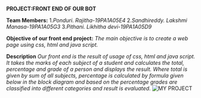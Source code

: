 **PROJECT:FRONT END OF OUR BOT**

**Team Members:**
1.*Ponduri. Rajitha-19PA1A05E4*
2.*Sandhireddy. Lakshmi Manasa-19PA1A05G3*
3.*Pithani. Likhitha devi-19PA1A05D9*

**Objective of our front end project:**
*The main objective is to create a web page using css, html and java script.*

**Description**
*Our front end is the result of usage of css, html and java script. It takes the marks of each subject of a student and calculates the total, percentage and grade of a person and displays the result. Where total is given by sum of all subjects, percentage is calculated by formula given below in the block diagram and based on the percentage grades are classified into different categories and result is evaluated.*
![MY PROJECT]()
